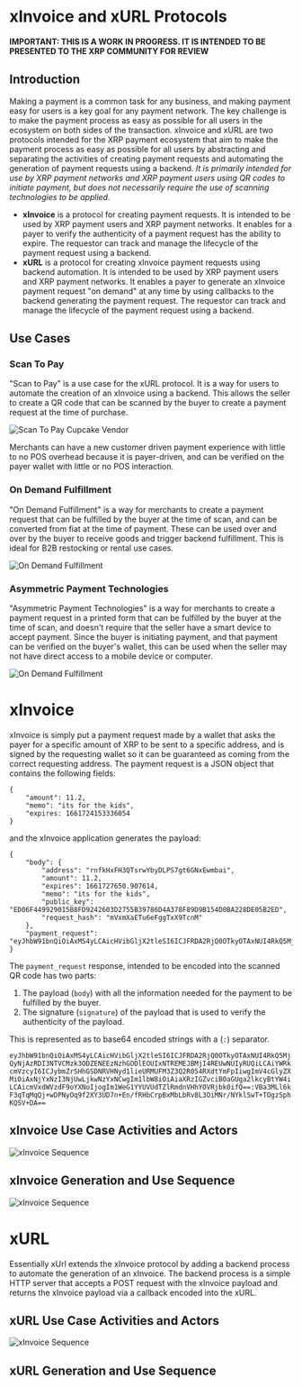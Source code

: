 # xInvoice and xURL Protocols

**IMPORTANT: THIS IS A WORK IN PROGRESS. IT IS INTENDED TO BE PRESENTED TO THE XRP COMMUNITY FOR REVIEW**

## Introduction
Making a payment is a common task for any business, and making payment easy for users is a key goal for any payment network. The key challenge is to make the payment process as easy as possible for all users in the ecosystem on both sides of the transaction. xInvoice and xURL are two protocols intended for the XRP payment ecosystem that aim to make the payment process as easy as possible for all users by abstracting and separating the activities of creating payment requests and automating the generation of payment requests using a backend. *It is primarily intended for use by XRP payment networks and XRP payment users using QR codes to initiate payment, but does not necessarily require the use of scanning technologies to be applied.*

* **xInvoice** is a protocol for creating payment requests. It is intended to be used by XRP payment users and XRP payment networks. It enables for a payer to verify the authenticity of a payment request has the ability to expire. The requestor can track and manage the lifecycle of the payment request using a backend.
* **xURL** is a protocol for creating xInvoice payment requests using backend automation. It is intended to be used by XRP payment users and XRP payment networks. It enables a payer to generate an xInvoice payment request "on demand" at any time by using callbacks to the backend generating the payment request. The requestor can track and manage the lifecycle of the payment request using a backend.

## Use Cases

### Scan To Pay
"Scan to Pay" is a use case for the xURL protocol. It is a way for users to automate the creation of an xInvoice using a backend. This allows the seller to create a QR code that can be scanned by the buyer to create a payment request at the time of purchase. 

![Scan To Pay Cupcake Vendor](./images/usecase_1.png)

Merchants can have a new customer driven payment experience with little to no POS overhead because it is payer-driven, and can be verified on the payer wallet with little or no POS interaction.

### On Demand Fulfillment
"On Demand Fulfillment"  is a way for merchants to create a payment request that can be fulfilled by the buyer at the time of scan, and can be converted from fiat at the time of payment. These can be used over and over by the buyer to receive goods and trigger backend fulfillment. This is ideal for B2B restocking or rental use cases.

![On Demand Fulfillment](./images/usecase_2.png)

### Asymmetric Payment Technologies
"Asymmetric Payment Technologies" is a way for merchants to create a payment request in a printed form that can be fulfilled by the buyer at the time of scan, and doesn't require that the seller have a smart device to accept payment. Since the buyer is initiating payment, and that payment can be verified on the buyer's wallet, this can be used when the seller may not have direct access to a mobile device or computer.

![On Demand Fulfillment](./images/usecase_3.png)


# xInvoice
xInvoice is simply put a payment request made by a wallet that asks the payer for a specific amount of XRP to be sent to a specific address, and is signed by the requesting wallet so it can be guaranteed as coming from the correct requesting address. The payment request is a JSON object that contains the following fields:


```
{
    "amount": 11.2,
    "memo": "its for the kids",
    "expires: 1661724153336054
}
```

and the xInvoice application generates the payload:

```
{
	"body": {
		"address": "rnfkHxFH3QTsrwYbyDLPS7gt6GNxEwmbai",
		"amount": 11.2,
		"expires": 1661727650.907614,
		"memo": "its for the kids",
		"public_key": "ED06F449929015B8FD9242603D2755B39786D4A378F89D9B154D0BA228DE05B2ED",
		"request_hash": "mVxmXaETu6eFggTxX9TcnM"
	},
	"payment_request": "eyJhbW91bnQiOiAxMS4yLCAicHVibGljX2tleSI6ICJFRDA2RjQ0OTkyOTAxNUI4RkQ5MjQyNjAzRDI3NTVCMzk3ODZENEEzNzhGODlEOUIxNTREMEJBMjI4REUwNUIyRUQiLCAiYWRkcmVzcyI6ICJybmZrSHhGSDNRVHNyd1lieURMUFM3Z3Q2R054RXdtYmFpIiwgImV4cGlyZXMiOiAxNjYxNzI3NjUwLjkwNzYxNCwgIm1lbW8iOiAiaXRzIGZvciB0aGUga2lkcyBtYW4iLCAicmVxdWVzdF9oYXNoIjogIm1WeG1YYUVUdTZlRmdnVHhYOVRjbk0ifQ==:VBa3MLl6kF3qTqMqQj+wDPNyOq9f2XY3UD7n+En/fRHbCrpBxMbLbRv8L3OiMNr/NYklSwT+TOgzSphKQSV+DA=="
}
```

The `payment_request` response, intended to be encoded into the scanned QR code has two parts:

1. The payload (`body`) with all the information needed for the payment to be fulfilled by the buyer.
2. The signature (`signature`) of the payload that is used to verify the authenticity of the payload.

This is represented as to base64 encoded strings with a (`:`) separator.

`eyJhbW91bnQiOiAxMS4yLCAicHVibGljX2tleSI6ICJFRDA2RjQ0OTkyOTAxNUI4RkQ5MjQyNjAzRDI3NTVCMzk3ODZENEEzNzhGODlEOUIxNTREMEJBMjI4REUwNUIyRUQiLCAiYWRkcmVzcyI6ICJybmZrSHhGSDNRVHNyd1lieURMUFM3Z3Q2R054RXdtYmFpIiwgImV4cGlyZXMiOiAxNjYxNzI3NjUwLjkwNzYxNCwgIm1lbW8iOiAiaXRzIGZvciB0aGUga2lkcyBtYW4iLCAicmVxdWVzdF9oYXNoIjogIm1WeG1YYUVUdTZlRmdnVHhYOVRjbk0ifQ==:VBa3MLl6kF3qTqMqQj+wDPNyOq9f2XY3UD7n+En/fRHbCrpBxMbLbRv8L3OiMNr/NYklSwT+TOgzSphKQSV+DA==`

## xInvoice Use Case Activities and Actors
![xInvoice Sequence](./images/xinvoice_use.png)

## xInvoice Generation and Use Sequence
![xInvoice Sequence](./images/payment_request_sequence.png)

# xURL
Essentially xUrl extends the xInvoice protocol by adding a backend process to automate the generation of an xInvoice. The backend process is a simple HTTP server that accepts a POST request with the xInvoice payload and returns the xInvoice payload via a callback encoded into the xURL.

## xURL Use Case Activities and Actors
![xInvoice Sequence](./images/xurl_usecase.png)

## xURL Generation and Use Sequence

